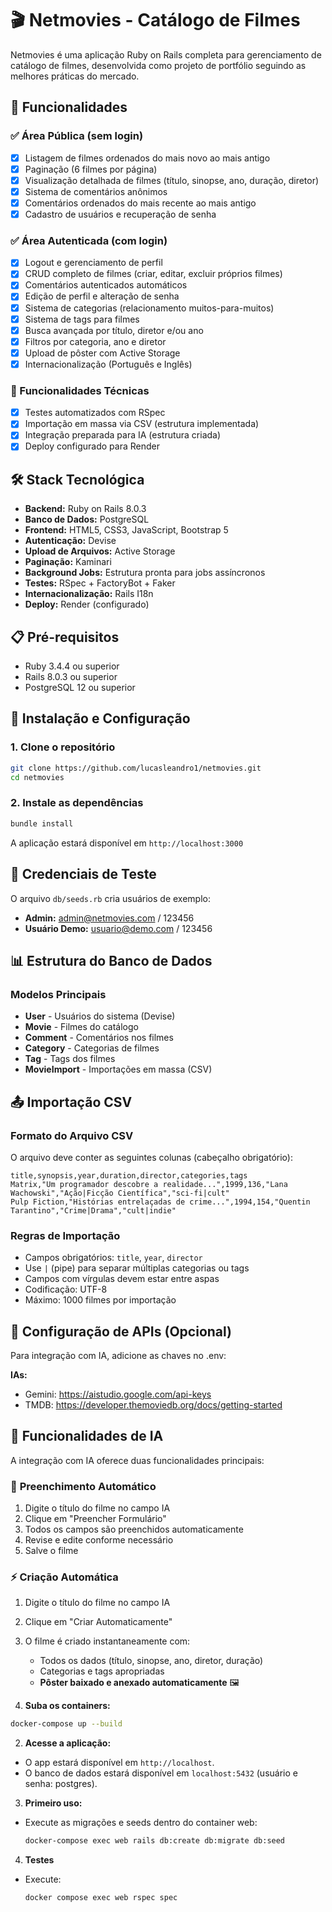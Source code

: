 # 🎬 Netmovies - Catálogo de Filmes

Netmovies é uma aplicação Ruby on Rails completa para gerenciamento de catálogo de filmes, desenvolvida como projeto de portfólio seguindo as melhores práticas do mercado.

## 🚀 Funcionalidades

### ✅ Área Pública (sem login)
- [x] Listagem de filmes ordenados do mais novo ao mais antigo
- [x] Paginação (6 filmes por página)
- [x] Visualização detalhada de filmes (título, sinopse, ano, duração, diretor)
- [x] Sistema de comentários anônimos
- [x] Comentários ordenados do mais recente ao mais antigo
- [x] Cadastro de usuários e recuperação de senha

### ✅ Área Autenticada (com login)
- [x] Logout e gerenciamento de perfil
- [x] CRUD completo de filmes (criar, editar, excluir próprios filmes)
- [x] Comentários autenticados automáticos
- [x] Edição de perfil e alteração de senha
- [x] Sistema de categorias (relacionamento muitos-para-muitos)
- [x] Sistema de tags para filmes
- [x] Busca avançada por título, diretor e/ou ano
- [x] Filtros por categoria, ano e diretor
- [x] Upload de pôster com Active Storage
- [x] Internacionalização (Português e Inglês)

### 🔧 Funcionalidades Técnicas
- [x] Testes automatizados com RSpec
- [x] Importação em massa via CSV (estrutura implementada)
- [x] Integração preparada para IA (estrutura criada)
- [x] Deploy configurado para Render

## 🛠️ Stack Tecnológica

- **Backend:** Ruby on Rails 8.0.3
- **Banco de Dados:** PostgreSQL
- **Frontend:** HTML5, CSS3, JavaScript, Bootstrap 5
- **Autenticação:** Devise
- **Upload de Arquivos:** Active Storage
- **Paginação:** Kaminari
- **Background Jobs:** Estrutura pronta para jobs assíncronos 
- **Testes:** RSpec + FactoryBot + Faker
- **Internacionalização:** Rails I18n
- **Deploy:** Render (configurado)

## 📋 Pré-requisitos

- Ruby 3.4.4 ou superior
- Rails 8.0.3 ou superior
- PostgreSQL 12 ou superior

## 🔧 Instalação e Configuração

### 1. Clone o repositório
```bash
git clone https://github.com/lucasleandro1/netmovies.git
cd netmovies
```

### 2. Instale as dependências
```bash
bundle install
```

A aplicação estará disponível em `http://localhost:3000`

## 👤 Credenciais de Teste

O arquivo `db/seeds.rb` cria usuários de exemplo:

- **Admin:** admin@netmovies.com / 123456
- **Usuário Demo:** usuario@demo.com / 123456

## 📊 Estrutura do Banco de Dados

### Modelos Principais

- **User** - Usuários do sistema (Devise)
- **Movie** - Filmes do catálogo
- **Comment** - Comentários nos filmes
- **Category** - Categorias de filmes
- **Tag** - Tags dos filmes
- **MovieImport** - Importações em massa (CSV)

## 📤 Importação CSV

### Formato do Arquivo CSV

O arquivo deve conter as seguintes colunas (cabeçalho obrigatório):

```csv
title,synopsis,year,duration,director,categories,tags
Matrix,"Um programador descobre a realidade...",1999,136,"Lana Wachowski","Ação|Ficção Científica","sci-fi|cult"
Pulp Fiction,"Histórias entrelaçadas de crime...",1994,154,"Quentin Tarantino","Crime|Drama","cult|indie"
```

### Regras de Importação

- Campos obrigatórios: `title`, `year`, `director`
- Use `|` (pipe) para separar múltiplas categorias ou tags
- Campos com vírgulas devem estar entre aspas
- Codificação: UTF-8
- Máximo: 1000 filmes por importação

## 🤖 Configuração de APIs (Opcional)

Para integração com IA, adicione as chaves no .env:

**IAs:**
- Gemini: https://aistudio.google.com/api-keys
- TMDB: https://developer.themoviedb.org/docs/getting-started 

## 🤖 Funcionalidades de IA

A integração com IA oferece duas funcionalidades principais:

### 📝 **Preenchimento Automático**
1. Digite o título do filme no campo IA
2. Clique em "Preencher Formulário"
3. Todos os campos são preenchidos automaticamente
4. Revise e edite conforme necessário
5. Salve o filme

### ⚡ **Criação Automática**
1. Digite o título do filme no campo IA
2. Clique em "Criar Automaticamente"
3. O filme é criado instantaneamente com:
   - Todos os dados (título, sinopse, ano, diretor, duração)
   - Categorias e tags apropriadas
   - **Pôster baixado e anexado automaticamente** 🖼️

1. **Suba os containers:**
  ```bash
  docker-compose up --build
  ```

2. **Acesse a aplicação:**
  - O app estará disponível em `http://localhost`.
  - O banco de dados estará disponível em `localhost:5432` (usuário e senha: postgres).

3. **Primeiro uso:**
  - Execute as migrações e seeds dentro do container web:
    ```bash
    docker-compose exec web rails db:create db:migrate db:seed
    ```
4. **Testes**
  - Execute:
    ```bash
    docker compose exec web rspec spec
    ```